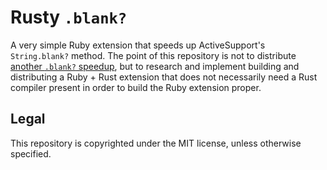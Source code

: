 # Rusty `.blank?`

A very simple Ruby extension that speeds up ActiveSupport's `String.blank?` method. The point of
this repository is not to distribute [another `.blank?`
speedup](https://github.com/SamSaffron/fast_blank), but to research and implement building and
distributing a Ruby + Rust extension that does not necessarily need a Rust compiler present in order
to build the Ruby extension proper.

## Legal

This repository is copyrighted under the MIT license, unless otherwise specified.
